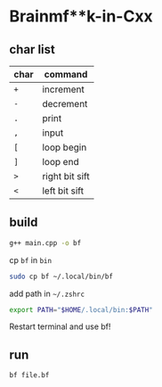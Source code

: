 # Brainmf\*\*k-in-Cxx

## char list

|char|command|
---|---    
|`+`|increment|
|`-`|decrement|  
|`.`|print|  
|`,`|input|  
|`[`|loop begin|
|`]`|loop end|
|`>`|right bit sift|
|`<`|left bit sift|

## build 
```sh
g++ main.cpp -o bf
```

cp `bf` in `bin`
```sh
sudo cp bf ~/.local/bin/bf
```

add path in `~/.zshrc`
```sh
export PATH="$HOME/.local/bin:$PATH"
```

Restart terminal and use bf!

## run

```sh
bf file.bf
```
